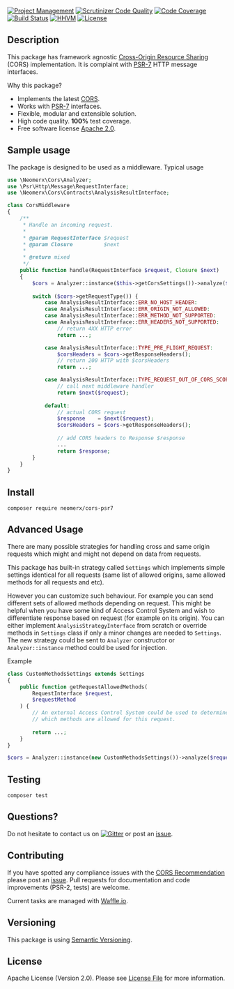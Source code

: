 [![Project Management](https://img.shields.io/badge/project-management-blue.svg)](https://waffle.io/neomerx/cors-psr7)
[![Scrutinizer Code Quality](https://scrutinizer-ci.com/g/neomerx/cors-psr7/badges/quality-score.png?b=master)](https://scrutinizer-ci.com/g/neomerx/cors-psr7/?branch=master)
[![Code Coverage](https://scrutinizer-ci.com/g/neomerx/cors-psr7/badges/coverage.png?b=master)](https://scrutinizer-ci.com/g/neomerx/cors-psr7/?branch=master)
[![Build Status](https://travis-ci.org/neomerx/cors-psr7.svg?branch=master)](https://travis-ci.org/neomerx/cors-psr7)
[![HHVM](https://img.shields.io/hhvm/neomerx/cors-psr7.svg)](https://travis-ci.org/neomerx/cors-psr7)
[![License](https://img.shields.io/packagist/l/neomerx/cors-psr7.svg)](https://packagist.org/packages/neomerx/cors-psr7)

## Description

This package has framework agnostic [Cross-Origin Resource Sharing](http://www.w3.org/TR/cors/) (CORS) implementation. It is complaint with [PSR-7](http://www.php-fig.org/psr/psr-7/) HTTP message interfaces.

Why this package?

- Implements the latest [CORS](http://www.w3.org/TR/cors/).
- Works with [PSR-7](http://www.php-fig.org/psr/psr-7/) interfaces.
- Flexible, modular and extensible solution.
- High code quality. **100%** test coverage.
- Free software license [Apache 2.0](LICENSE).

## Sample usage

The package is designed to be used as a middleware. Typical usage

```php
use \Neomerx\Cors\Analyzer;
use \Psr\Http\Message\RequestInterface;
use \Neomerx\Cors\Contracts\AnalysisResultInterface;

class CorsMiddleware
{
    /**
     * Handle an incoming request.
     *
     * @param RequestInterface $request
     * @param Closure          $next
     *
     * @return mixed
     */
    public function handle(RequestInterface $request, Closure $next)
    {
        $cors = Analyzer::instance($this->getCorsSettings())->analyze($request);
        
        switch ($cors->getRequestType()) {
            case AnalysisResultInterface::ERR_NO_HOST_HEADER:
            case AnalysisResultInterface::ERR_ORIGIN_NOT_ALLOWED:
            case AnalysisResultInterface::ERR_METHOD_NOT_SUPPORTED:
            case AnalysisResultInterface::ERR_HEADERS_NOT_SUPPORTED:
                // return 4XX HTTP error
                return ...;

            case AnalysisResultInterface::TYPE_PRE_FLIGHT_REQUEST:
                $corsHeaders = $cors->getResponseHeaders();
                // return 200 HTTP with $corsHeaders
                return ...;

            case AnalysisResultInterface::TYPE_REQUEST_OUT_OF_CORS_SCOPE:
                // call next middleware handler
                return $next($request);
            
            default:
                // actual CORS request
                $response    = $next($request);
                $corsHeaders = $cors->getResponseHeaders();
                
                // add CORS headers to Response $response
                ...
                return $response;
        }
    }
}
```

## Install

```
composer require neomerx/cors-psr7
```

## Advanced Usage

There are many possible strategies for handling cross and same origin requests which might and might not depend on data from requests.

This package has built-in strategy called `Settings` which implements simple settings identical for all requests (same list of allowed origins, same allowed methods for all requests and etc).

However you can customize such behaviour. For example you can send different sets of allowed methods depending on request. This might be helpful when you have some kind of Access Control System and wish to differentiate response based on request (for example on its origin). You can either implement `AnalysisStrategyInterface` from scratch or override methods in `Settings` class if only a minor changes are needed to `Settings`. The new strategy could be sent to `Analyzer` constructor or `Analyzer::instance` method could be used for injection.

Example

```php
class CustomMethodsSettings extends Settings
{
    public function getRequestAllowedMethods(
        RequestInterface $request,
        $requestMethod
    ) {
        // An external Access Control System could be used to determine
        // which methods are allowed for this request.
        
        return ...;
    }
}

$cors = Analyzer::instance(new CustomMethodsSettings())->analyze($request);
```

## Testing

```
composer test
```

## Questions?

Do not hesitate to contact us on [![Gitter](https://badges.gitter.im/Join%20Chat.svg)](https://gitter.im/neomerx/json-api) or post an [issue](https://github.com/neomerx/cors-psr7/issues).

## Contributing

If you have spotted any compliance issues with the [CORS Recommendation](http://www.w3.org/TR/cors/) please post an [issue](https://github.com/neomerx/cors-psr7/issues). Pull requests for documentation and code improvements (PSR-2, tests) are welcome.

Current tasks are managed with [Waffle.io](https://waffle.io/neomerx/cors-psr7).

## Versioning

This package is using [Semantic Versioning](http://semver.org/).

## License

Apache License (Version 2.0). Please see [License File](LICENSE) for more information.
